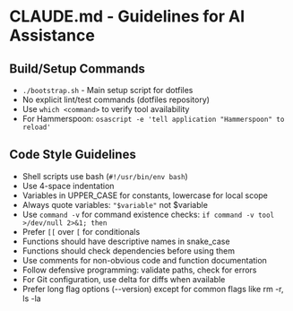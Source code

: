 # CLAUDE.md - Guidelines for AI Assistance

## Build/Setup Commands
- `./bootstrap.sh` - Main setup script for dotfiles
- No explicit lint/test commands (dotfiles repository)
- Use `which <command>` to verify tool availability
- For Hammerspoon: `osascript -e 'tell application "Hammerspoon" to reload'`

## Code Style Guidelines
- Shell scripts use bash (`#!/usr/bin/env bash`)
- Use 4-space indentation
- Variables in UPPER_CASE for constants, lowercase for local scope
- Always quote variables: `"$variable"` not $variable
- Use `command -v` for command existence checks: `if command -v tool >/dev/null 2>&1; then`
- Prefer `[[` over `[` for conditionals
- Functions should have descriptive names in snake_case
- Functions should check dependencies before using them
- Use comments for non-obvious code and function documentation
- Follow defensive programming: validate paths, check for errors
- For Git configuration, use delta for diffs when available
- Prefer long flag options (--version) except for common flags like rm -r, ls -la
